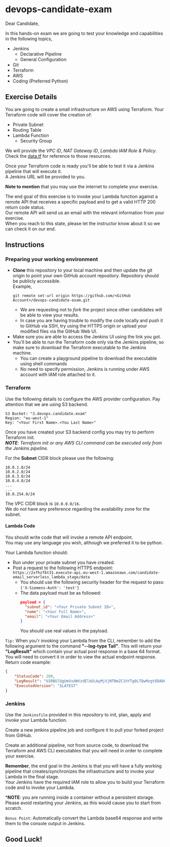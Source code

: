 # devops-candidate-exam

Dear Candidate, 

In this hands-on exam we are going to test your knowledge and capabilities in the following topics,

- Jenkins
  - Declarative Pipeline
  - General Configuration
- Git
- Terraform
- AWS
- Coding (Preferred Python)

## Exercise Details

You are going to create a small infrastructure on AWS using Terraform.
Your Terraform code will cover the creation of:

* Private Subnet
* Routing Table
* Lambda Function
  * Security Group

We will provide the *VPC ID*, *NAT Gateway ID*, *Lambda IAM Role & Policy*. \
Check the [data.tf](https://github.com/jerasioren/devops-candidate-exam/blob/main/data.tf) for reference to those resources.

Once your Terraform code is ready you'll be able to test it via a Jenkins pipeline that will execute it. \
A Jenkins URL will be provided to you.

**Note to mention** that you may use the internet to complete your exercise.

The end goal of this exercise is to invoke your Lambda function against a remote API that receives a specific payload and to get a valid HTTP 200 return code status. \
Our remote API will send us an email with the relevant information from your exercise. \
When you reach to this state, please let the instructor know about it so we can check it on our end.

## Instructions

### Preparing your working environment 

* **Clone** this repository to your local machine and then update the git origin to point your own GitHub account repository. Repository should be publicly accessible. \
  Example,
    ```
    git remote set-url origin https://github.com/<GitHub Account>/devops-candidate-exam.git
    ```
  * We are requesting not to *fork* the project since other candidates will be able to view your results.
  * In case you are having trouble to modify the code locally and push it to GitHub via SSH, try using the HTTPS origin or upload your modified files via the GitHub Web UI.
* Make sure you are able to access the Jenkins UI using the link you got.
* You'll be able to run the Terraform code only via the Jenkins pipeline, so make sure to download the Terraform executable to the Jenkins machine. 
    * You can create a playground pipeline to download the executable using shell commands
    * No need to specify permission, Jenkins is running under AWS account with IAM role attached to it.

### **Terraform**

Use the following details to configure the AWS provider configuration. Pay attention that we are using S3 backend. 

```
S3 Bucket: "3.devops.candidate.exam"
Region: "eu-west-1"
Key: "<Your First Name>.<You Last Name>"
```

Once you have created your S3 backend config you may try to perform Terraform init. \
***NOTE**: Terraform init or any AWS CLI command can be executed only from the Jenkins pipeline.*

For the **Subnet** CIDR block please use the following:
```
10.0.1.0/24
10.0.2.0/24
10.0.3.0/24
10.0.4.0/24
...
...
10.0.254.0/24
```
The VPC CIDR block is `10.0.0.0/16`. \
We do not have any preference regarding the availability zone for the subnet.

#### **Lambda Code**

You should write code that will invoke a remote API endpoint. \
You may use any language you wish, although we preferred it to be python.

Your Lambda function should:
- Run under your private subnet you have created.
- Post a request to the following HTTPS endpoint:
`https://2xfhzfbt31.execute-api.eu-west-1.amazonaws.com/candidate-email_serverless_lambda_stage/data`
  - You should use the following security header for the request to pass: \
  `{'X-Siemens-Auth': 'test'}` 
  - The data payload must be as followed:
    ```json
    payload = {
      "subnet_id": "<Your Private Subnet ID>",
      "name": "<Your Full Name>",
      "email": "<Your Email Address>"
    }
    ```
    You should use real values in the payload.

`Tip:` When you'r invoking your Lambda from the CLI, remember to add the following argument to the command **"--log-type Tail"**. This will return your **"LogResult"** which contain your actual post response in a base 64 format. You will need to convert it in order to view the actual endpoint response. \
Return code example:
```json
{
    "StatusCode": 200,
    "LogResult": "U1RBUlQgUmVxdWVzdElkOiAyMjVjNTNmZC1hYTg0LTQwMzgtODA0OS1iYTYwN2M5ZmZjMWQgVmVyc2lvbjogJExBVEVTVAp7Im1lc3NhZ2UiOiAiTWVzc2FnZSBwcm9jZXNzZWQgc3VjY2Vzc2Z1bGx5LiJ9CjIwMApFTkQgUmVxdWVzdElkOiAyMjVjNTNmZC1hYTg0LTQwMzgtODA0OS1iYTYwN2M5ZmZjMWQKUkVQT1JUIFJlcXVlc3RJZDogMjI1YzUzZmQtYWE4NC00MDM4LTgwNDktYmE2MDdjOWZmYzFkCUR1cmF0aW9uOiAyODY1LjA2IG1zCUJpbGxlZCBEdXJhdGlvbjogMjg2NiBtcwlNZW1vcnkgU2l6ZTogMTI4IE1CCU1heCBNZW1vcnkgVXNlZDogNDkgTUIJSW5pdCBEdXJhdGlvbjogMzQzLjUxIG1zCQo=",
    "ExecutedVersion": "$LATEST"
}
```
### **Jenkins**

Use the `Jenkinsfile` provided in this repository to init, plan, apply and invoke your Lambda function.

Create a new jenkins pipeline job and configure it to pull your forked project from GitHub.

Create an additional pipeline, not from source code, to download the Terraform and AWS CLI executables that you will need in order to complete your exercise.

**Remember**, the end goal in the Jenkins is that you will have a fully working pipeline that creates/synchronizes the infrastructure and to invoke your Lambda in the final stage. \
Your Jenkins have the required IAM role to allow you to build your Terraform code and to invoke your Lambda. 

***NOTE**: you are running inside a container without a persistent storage. Please avoid restarting your Jenkins, as this would cause you to start from scratch.

`Bonus Point`: Automatically convert the Lambda base64 response and write them to the console output in Jenkins.

## Good Luck!
